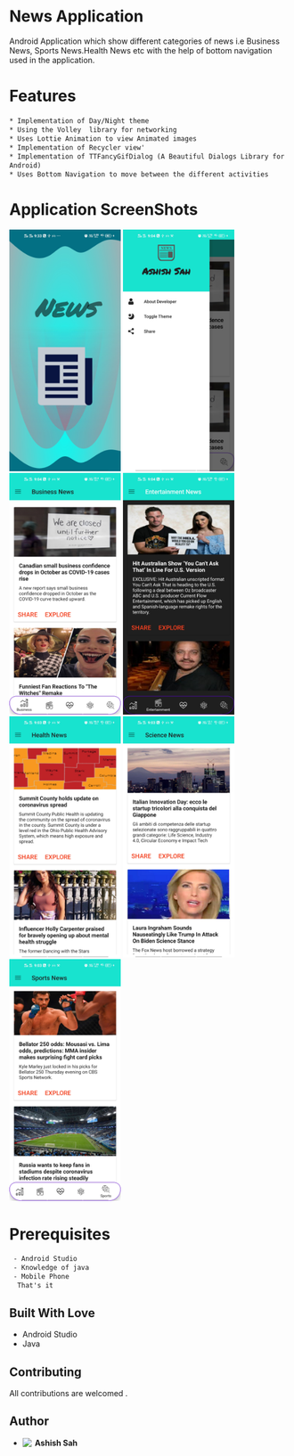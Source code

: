 # News Application
  Android Application which show different categories of news i.e Business News, Sports News.Health News etc with the help of bottom navigation used in the application.
  
# Features
 ```
 * Implementation of Day/Night theme
 * Using the Volley  library for networking
 * Uses Lottie Animation to view Animated images
 * Implementation of Recycler view'
 * Implementation of TTFancyGifDialog (A Beautiful Dialogs Library for Android)
 * Uses Bottom Navigation to move between the different activities
 ```
 # Application ScreenShots
<abc> <img src="screenshot/image 1.jpg" width=200></abc>
<abc> <img src="screenshot/image 2.jpg" width=200></abc>
<abc> <img src="screenshot/image 3.jpg" width=200></abc>
<abc> <img src="screenshot/image 4.jpg" width=200></abc>
<abc> <img src="screenshot/image 5.jpg" width=200></abc>
<abc> <img src="screenshot/image 6.jpg" width=200></abc>
<abc> <img src="screenshot/image 7.jpg" width=200></abc>

 
 # Prerequisites
 ``` 
  - Android Studio
  - Knowledge of java
  - Mobile Phone
   That's it
 ```
 
## Built With Love
* Android Studio
* Java

## Contributing

All contributions  are welcomed .

## Author
* **Ashish Sah** <a href="https://www.linkedin.com/in/ashish-sah-943171160/">
  <img align="left" alt="Ashish LinkdeIN" width="22px" height="18px" src="https://cdn.jsdelivr.net/npm/simple-icons@v3/icons/linkedin.svg" />
</a>

